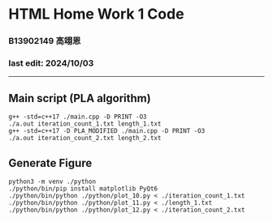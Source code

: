 # HTML Home Work 1 Code
### B13902149 高翊恩
### last edit: 2024/10/03
---

## Main script (PLA algorithm)
```
g++ -std=c++17 ./main.cpp -D PRINT -O3
./a.out iteration_count_1.txt length_1.txt
g++ -std=c++17 -D PLA_MODIFIED ./main.cpp -D PRINT -O3
./a.out iteration_count_2.txt length_2.txt
```

## Generate Figure
```
python3 -m venv ./python
./python/bin/pip install matplotlib PyQt6
./python/bin/python ./python/plot_10.py < ./iteration_count_1.txt
./python/bin/python ./python/plot_11.py < ./length_1.txt
./python/bin/python ./python/plot_12.py < ./iteration_count_2.txt
```
